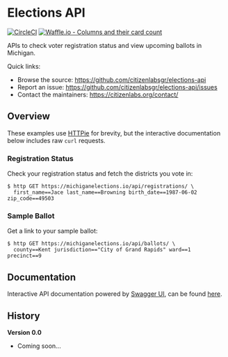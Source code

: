 # Elections API

[![CircleCI](https://circleci.com/gh/citizenlabsgr/elections-api.svg?style=svg)](https://circleci.com/gh/citizenlabsgr/elections-api)
[![Waffle.io - Columns and their card count](https://badge.waffle.io/citizenlabsgr/elections-api.svg?columns=Backlog,Started,Review)](https://waffle.io/citizenlabsgr/elections-api)

APIs to check voter registration status and view upcoming ballots in Michigan.

Quick links:
- Browse the source: https://github.com/citizenlabsgr/elections-api
- Report an issue: https://github.com/citizenlabsgr/elections-api/issues
- Contact the maintainers: https://citizenlabs.org/contact/

## Overview

These examples use [HTTPie](https://httpie.org/) for brevity, but the interactive documentation below includes raw `curl` requests.

### Registration Status

Check your registration status and fetch the districts you vote in:

```
$ http GET https://michiganelections.io/api/registrations/ \
  first_name==Jace last_name==Browning birth_date==1987-06-02 zip_code==49503
```

### Sample Ballot

Get a link to your sample ballot:

```
$ http GET https://michiganelections.io/api/ballots/ \
  county==Kent jurisdiction=="City of Grand Rapids" ward==1 precinct==9
```

## Documentation

Interactive API documentation powered by [Swagger UI](https://swagger.io/tools/swagger-ui/), can be found [here](https://michiganelections.io/docs).

## History

**Version 0.0**

- Coming soon...
